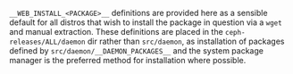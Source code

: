 `__WEB_INSTALL_<PACKAGE>__` definitions are provided here as a sensible default for all distros that
wish to install the package in question via a `wget` and manual extraction. These definitions are
placed in the `ceph-releases/ALL/daemon` dir rather than `src/daemon`, as installation of packages
defined by `src/daemon/__DAEMON_PACKAGES__` and the system package manager is the preferred method
for installation where possible.
